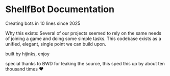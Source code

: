 <!--

<3 bwd
https://raw.githubusercontent.com/enbyte/deobfs-shell-source/refs/heads/main/shellshock.js

https://github.com/enbyte/ShellfBot

-->

# ShellfBot Documentation

Creating bots in 10 lines since 2025

Why this exists: Several of our projects seemed to rely on the same needs of joining a game and doing some simple tasks. This codebase exists as a unified, elegant, single point we can build upon.

built by hijinks, enjoy

special thanks to BWD for leaking the source, this sped this up by about ten thousand times ❤️
